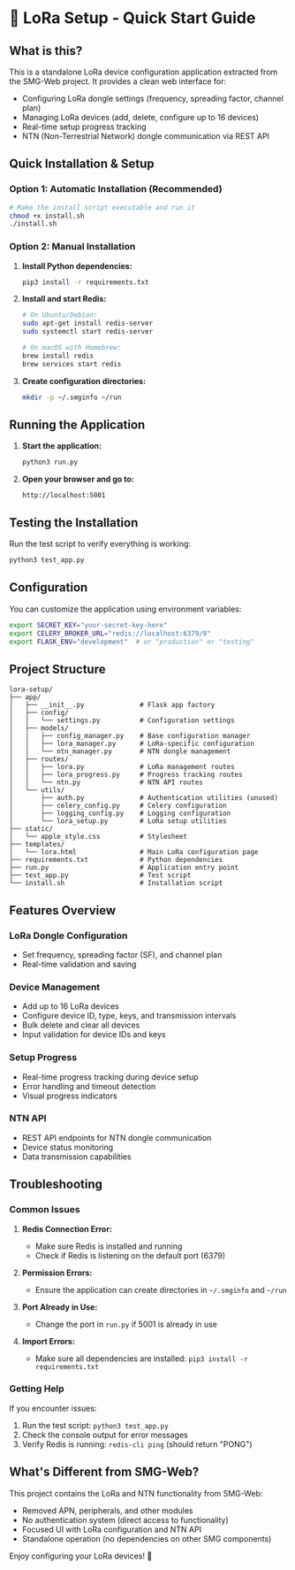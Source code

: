 # 🚀 LoRa Setup - Quick Start Guide

## What is this?

This is a standalone LoRa device configuration application extracted from the SMG-Web project. It provides a clean web interface for:

- Configuring LoRa dongle settings (frequency, spreading factor, channel plan)
- Managing LoRa devices (add, delete, configure up to 16 devices)
- Real-time setup progress tracking
- NTN (Non-Terrestrial Network) dongle communication via REST API

## Quick Installation & Setup

### Option 1: Automatic Installation (Recommended)

```bash
# Make the install script executable and run it
chmod +x install.sh
./install.sh
```

### Option 2: Manual Installation

1. **Install Python dependencies:**
   ```bash
   pip3 install -r requirements.txt
   ```

2. **Install and start Redis:**
   ```bash
   # On Ubuntu/Debian:
   sudo apt-get install redis-server
   sudo systemctl start redis-server
   
   # On macOS with Homebrew:
   brew install redis
   brew services start redis
   ```

3. **Create configuration directories:**
   ```bash
   mkdir -p ~/.smginfo ~/run
   ```

## Running the Application

1. **Start the application:**
   ```bash
   python3 run.py
   ```

2. **Open your browser and go to:**
   ```
   http://localhost:5001
   ```

## Testing the Installation

Run the test script to verify everything is working:

```bash
python3 test_app.py
```

## Configuration

You can customize the application using environment variables:

```bash
export SECRET_KEY="your-secret-key-here"
export CELERY_BROKER_URL="redis://localhost:6379/0"
export FLASK_ENV="development"  # or "production" or "testing"
```

## Project Structure

```
lora-setup/
├── app/
│   ├── __init__.py              # Flask app factory
│   ├── config/
│   │   └── settings.py          # Configuration settings
│   ├── models/
│   │   ├── config_manager.py    # Base configuration manager
│   │   ├── lora_manager.py      # LoRa-specific configuration
│   │   └── ntn_manager.py       # NTN dongle management
│   ├── routes/
│   │   ├── lora.py              # LoRa management routes
│   │   ├── lora_progress.py     # Progress tracking routes
│   │   └── ntn.py               # NTN API routes
│   └── utils/
│       ├── auth.py              # Authentication utilities (unused)
│       ├── celery_config.py     # Celery configuration
│       ├── logging_config.py    # Logging configuration
│       └── lora_setup.py        # LoRa setup utilities
├── static/
│   └── apple_style.css          # Stylesheet
├── templates/
│   └── lora.html                # Main LoRa configuration page
├── requirements.txt             # Python dependencies
├── run.py                       # Application entry point
├── test_app.py                  # Test script
└── install.sh                   # Installation script
```

## Features Overview

### LoRa Dongle Configuration
- Set frequency, spreading factor (SF), and channel plan
- Real-time validation and saving

### Device Management
- Add up to 16 LoRa devices
- Configure device ID, type, keys, and transmission intervals
- Bulk delete and clear all devices
- Input validation for device IDs and keys

### Setup Progress
- Real-time progress tracking during device setup
- Error handling and timeout detection
- Visual progress indicators

### NTN API
- REST API endpoints for NTN dongle communication
- Device status monitoring
- Data transmission capabilities

## Troubleshooting

### Common Issues

1. **Redis Connection Error:**
   - Make sure Redis is installed and running
   - Check if Redis is listening on the default port (6379)

2. **Permission Errors:**
   - Ensure the application can create directories in `~/.smginfo` and `~/run`

3. **Port Already in Use:**
   - Change the port in `run.py` if 5001 is already in use

4. **Import Errors:**
   - Make sure all dependencies are installed: `pip3 install -r requirements.txt`

### Getting Help

If you encounter issues:
1. Run the test script: `python3 test_app.py`
2. Check the console output for error messages
3. Verify Redis is running: `redis-cli ping` (should return "PONG")

## What's Different from SMG-Web?

This project contains the LoRa and NTN functionality from SMG-Web:
- Removed APN, peripherals, and other modules
- No authentication system (direct access to functionality)
- Focused UI with LoRa configuration and NTN API
- Standalone operation (no dependencies on other SMG components)

Enjoy configuring your LoRa devices! 🚀